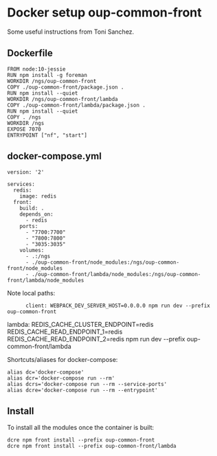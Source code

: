 # Docker setup oup-common-front

Some useful instructions from Toni Sanchez.

## Dockerfile

    FROM node:10-jessie
    RUN npm install -g foreman
    WORKDIR /ngs/oup-common-front
    COPY ./oup-common-front/package.json .
    RUN npm install --quiet
    WORKDIR /ngs/oup-common-front/lambda
    COPY ./oup-common-front/lambda/package.json .
    RUN npm install --quiet
    COPY . /ngs
    WORKDIR /ngs
    EXPOSE 7070
    ENTRYPOINT ["nf", "start"]

## docker-compose.yml

    version: '2'
    ​
    services:
      redis:
        image: redis
      front:
        build: .
        depends_on:
          - redis
        ports:
          - "7700:7700"
          - "7800:7800"
          - "3035:3035"
        volumes:
          - .:/ngs
          - ./oup-common-front/node_modules:/ngs/oup-common-front/node_modules
          - ./oup-common-front/lambda/node_modules:/ngs/oup-common-front/lambda/node_modules

Note local paths:

          client: WEBPACK_DEV_SERVER_HOST=0.0.0.0 npm run dev --prefix oup-common-front
lambda: REDIS_CACHE_CLUSTER_ENDPOINT=redis REDIS_CACHE_READ_ENDPOINT_1=redis REDIS_CACHE_READ_ENDPOINT_2=redis npm run dev --prefix oup-common-front/lambda

Shortcuts/aliases for docker-compose:

    alias dc='docker-compose'
    alias dcr='docker-compose run --rm'
    alias dcrs='docker-compose run --rm --service-ports'
    alias dcre='docker-compose run --rm --entrypoint'

## Install

To install all the modules once the container is built:

    dcre npm front install --prefix oup-common-front
    dcre npm front install --prefix oup-common-front/lambda
